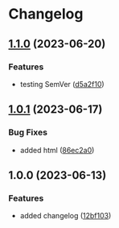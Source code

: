 # Changelog

## [1.1.0](https://github.com/ArmandoGomez2001/GitHub-POC/compare/v1.0.1...v1.1.0) (2023-06-20)


### Features

* testing SemVer ([d5a2f10](https://github.com/ArmandoGomez2001/GitHub-POC/commit/d5a2f103f6781e2736bc37154597b2e01642799e))

## [1.0.1](https://github.com/ArmandoGomez2001/GitHub-POC/compare/v1.0.0...v1.0.1) (2023-06-17)


### Bug Fixes

* added html ([86ec2a0](https://github.com/ArmandoGomez2001/GitHub-POC/commit/86ec2a04944837b5d600bb8498ed5c8291d7273c))

## 1.0.0 (2023-06-13)


### Features

* added changelog ([12bf103](https://github.com/ArmandoGomez2001/GitHub-POC/commit/12bf1039738226f2d867115263ba392fb99da944))
